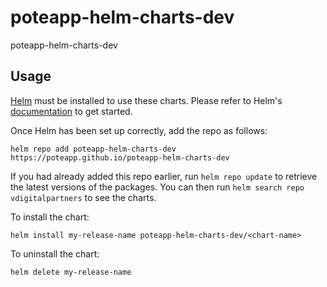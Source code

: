 # poteapp-helm-charts-dev
poteapp-helm-charts-dev
## Usage

[Helm](https://helm.sh) must be installed to use these charts.  Please refer to
Helm's [documentation](https://helm.sh/docs) to get started.

Once Helm has been set up correctly, add the repo as follows:

  `helm repo add poteapp-helm-charts-dev https://poteapp.github.io/poteapp-helm-charts-dev`

If you had already added this repo earlier, run `helm repo update` to retrieve
the latest versions of the packages.  You can then run `helm search repo
vdigitalpartners` to see the charts.

To install the <chart-name> chart:

    helm install my-release-name poteapp-helm-charts-dev/<chart-name>

To uninstall the chart:

    helm delete my-release-name

